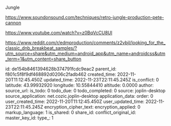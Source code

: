Jungle

https://www.soundonsound.com/techniques/retro-jungle-production-pete-cannon

https://www.youtube.com/watch?v=z0BqVcCU8UI

https://www.reddit.com/r/edmproduction/comments/z2vbjl/looking_for_the_classic_dnb_breakbeat_samples/?utm_source=share&utm_medium=android_app&utm_name=androidcss&utm_term=1&utm_content=share_button

id: de154b8461394628b374791fcdc9eac2
parent_id: f801c5f8f9df468892d0206c2fadb462
created_time: 2022-11-20T11:12:45.450Z
updated_time: 2022-11-23T22:11:45.245Z
is_conflict: 0
latitude: 43.99932920
longitude: 10.55844410
altitude: 0.0000
author: 
source_url: 
is_todo: 0
todo_due: 0
todo_completed: 0
source: joplin-desktop
source_application: net.cozic.joplin-desktop
application_data: 
order: 0
user_created_time: 2022-11-20T11:12:45.450Z
user_updated_time: 2022-11-23T22:11:45.245Z
encryption_cipher_text: 
encryption_applied: 0
markup_language: 1
is_shared: 0
share_id: 
conflict_original_id: 
master_key_id: 
type_: 1